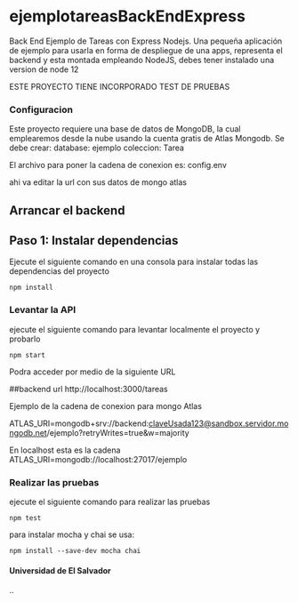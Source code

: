 # ejemplotareasBackEndExpress
Back End Ejemplo de Tareas con Express Nodejs.
Una pequeña aplicación de ejemplo para usarla en forma de despliegue de una apps, representa el backend y esta montada empleando NodeJS, debes tener instalado una version de node 12

ESTE PROYECTO TIENE INCORPORADO TEST DE PRUEBAS

### Configuracion

Este proyecto requiere una base de datos de MongoDB, la cual emplearemos desde la nube usando la cuenta gratis de Atlas Mongodb.
Se debe crear:
database: ejemplo
coleccion: Tarea

El archivo para poner la cadena de conexion es:
config.env

ahi va editar la url con sus datos de mongo atlas

## Arrancar el backend

## Paso 1: Instalar dependencias
Ejecute el siguiente comando en una consola para instalar todas las dependencias del proyecto
```
npm install
```

### Levantar la API
ejecute el siguiente comando para levantar localmente el proyecto y probarlo
```
npm start
```

Podra acceder por medio de la siguiente URL

##backend url
http://localhost:3000/tareas


Ejemplo de la cadena de conexion para mongo Atlas

ATLAS_URI=mongodb+srv://backend:claveUsada123@sandbox.servidor.mongodb.net/ejemplo?retryWrites=true&w=majority

En localhost esta es la cadena
ATLAS_URI=mongodb://localhost:27017/ejemplo


### Realizar las pruebas
ejecute el siguiente comando para realizar las pruebas
```
npm test
```

para instalar mocha y chai se usa:
```
npm install --save-dev mocha chai
```
#### Universidad de El Salvador

 ..
